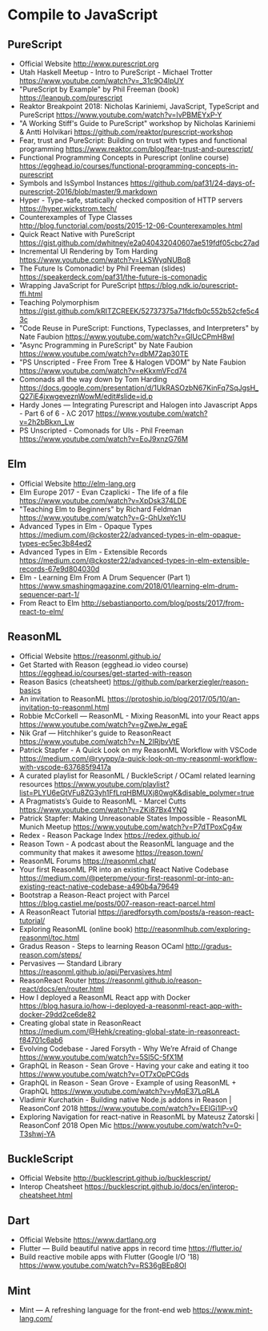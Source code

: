 # Compile to JavaScript

## PureScript

* Official Website
  http://www.purescript.org
* Utah Haskell Meetup - Intro to PureScript - Michael Trotter
  https://www.youtube.com/watch?v=_31c9O4lpUY
* "PureScript by Example" by Phil Freeman (book)
  https://leanpub.com/purescript
* Reaktor Breakpoint 2018: Nicholas Kariniemi, JavaScript, TypeScript and PureScript
  https://www.youtube.com/watch?v=IvPBMEYxP-Y
* "A Working Stiff's Guide to PureScript" workshop by Nicholas Kariniemi & Antti Holvikari
  https://github.com/reaktor/purescript-workshop
* Fear, trust and PureScript: Building on trust with types and functional programming
  https://www.reaktor.com/blog/fear-trust-and-purescript/
* Functional Programming Concepts in Purescript (online course)
  https://egghead.io/courses/functional-programming-concepts-in-purescript
* Symbols and IsSymbol Instances
  https://github.com/paf31/24-days-of-purescript-2016/blob/master/9.markdown
* Hyper - Type-safe, statically checked composition of HTTP servers
  https://hyper.wickstrom.tech/
* Counterexamples of Type Classes
  http://blog.functorial.com/posts/2015-12-06-Counterexamples.html
* Quick React Native with PureScript
  https://gist.github.com/dwhitney/e2a040432040607ae519fdf05cbc27ad
* Incremental UI Rendering by Tom Harding
  https://www.youtube.com/watch?v=LkSWyqNUBq8
* The Future Is Comonadic! by Phil Freeman (slides)
  https://speakerdeck.com/paf31/the-future-is-comonadic
* Wrapping JavaScript for PureScript
  https://blog.ndk.io/purescript-ffi.html
* Teaching Polymorphism 
  https://gist.github.com/kRITZCREEK/52737375a71fdcfb0c552b52cfe5c43c
* "Code Reuse in PureScript: Functions, Typeclasses, and Interpreters" by Nate Faubion
  https://www.youtube.com/watch?v=GlUcCPmH8wI
* "Async Programming in PureScript" by Nate Faubion
  https://www.youtube.com/watch?v=dbM72ap30TE
* "PS Unscripted - Free From Tree & Halogen VDOM" by Nate Faubion
  https://www.youtube.com/watch?v=eKkxmVFcd74
* Comonads all the way down by Tom Harding
  https://docs.google.com/presentation/d/1UkRASOzbN67KinFq7SqJgsH_Q27iE4jxwgeveznWowM/edit#slide=id.p
* Hardy Jones — Integrating Purescript and Halogen into Javascript Apps - Part 6 of 6 - λC 2017
  https://www.youtube.com/watch?v=2h2bBkxn_Lw
* PS Unscripted - Comonads for UIs - Phil Freeman
  https://www.youtube.com/watch?v=EoJ9xnzG76M

## Elm

* Official Website
  http://elm-lang.org
* Elm Europe 2017 - Evan Czaplicki - The life of a file
  https://www.youtube.com/watch?v=XpDsk374LDE
* "Teaching Elm to Beginners" by Richard Feldman
  https://www.youtube.com/watch?v=G-GhUxeYc1U
* Advanced Types in Elm - Opaque Types
  https://medium.com/@ckoster22/advanced-types-in-elm-opaque-types-ec5ec3b84ed2
* Advanced Types in Elm - Extensible Records
  https://medium.com/@ckoster22/advanced-types-in-elm-extensible-records-67e9d804030d
* Elm - Learning Elm From A Drum Sequencer (Part 1)
  https://www.smashingmagazine.com/2018/01/learning-elm-drum-sequencer-part-1/
* From React to Elm
  http://sebastianporto.com/blog/posts/2017/from-react-to-elm/

## ReasonML

* Official Website
  https://reasonml.github.io/
* Get Started with Reason (egghead.io video course)
  https://egghead.io/courses/get-started-with-reason
* Reason Basics (cheatsheet)
  https://github.com/parkerziegler/reason-basics
* An invitation to ReasonML
  https://protoship.io/blog/2017/05/10/an-invitation-to-reasonml.html
* Robbie McCorkell — ReasonML - Mixing ReasonML into your React apps
  https://www.youtube.com/watch?v=gZweJw_egaE
* Nik Graf — Hitchhiker's guide to ReasonReact
  https://www.youtube.com/watch?v=N_2IRjbvVtE
* Patrick Stapfer - A Quick Look on my ReasonML Workflow with VSCode
  https://medium.com/@ryyppy/a-quick-look-on-my-reasonml-workflow-with-vscode-637685f9417a
* A curated playlist for ReasonML / BuckleScript / OCaml related learning resources
  https://www.youtube.com/playlist?list=PLYU6eGtVFu8ZG3yh1FfLrqHBMUXj80wgK&disable_polymer=true
* A Pragmatists’s Guide to ReasonML - Marcel Cutts
  https://www.youtube.com/watch?v=ZKi87Bx4YNQ
* Patrick Stapfer: Making Unreasonable States Impossible - ReasonML Munich Meetup
  https://www.youtube.com/watch?v=P7dTPoxCg4w
* Redex - Reason Package Index
  https://redex.github.io/
* Reason Town - A podcast about the ReasonML language and the community that makes it awesome
  https://reason.town/
* ReasonML Forums
  https://reasonml.chat/
* Your first ReasonML PR into an existing React Native Codebase
  https://medium.com/@peterpme/your-first-reasonml-pr-into-an-existing-react-native-codebase-a490b4a79649
* Bootstrap a Reason-React project with Parcel
  https://blog.castiel.me/posts/007-reason-react-parcel.html
* A ReasonReact Tutorial
  https://jaredforsyth.com/posts/a-reason-react-tutorial/
* Exploring ReasonML (online book)
  http://reasonmlhub.com/exploring-reasonml/toc.html
* Gradus Reason - Steps to learning Reason OCaml
  http://gradus-reason.com/steps/
* Pervasives — Standard Library
  https://reasonml.github.io/api/Pervasives.html
* ReasonReact Router
  https://reasonml.github.io/reason-react/docs/en/router.html
* How I deployed a ReasonML React app with Docker
  https://blog.hasura.io/how-i-deployed-a-reasonml-react-app-with-docker-29dd2ce6de82
* Creating global state in ReasonReact
  https://medium.com/@Hehk/creating-global-state-in-reasonreact-f84701c6ab6
* Evolving Codebase - Jared Forsyth - Why We’re Afraid of Change 
  https://www.youtube.com/watch?v=5Sl5C-5fX1M
* GraphQL in Reason - Sean Grove - Having your cake and eating it too
  https://www.youtube.com/watch?v=OT7xOpPCGds
* GraphQL in Reason - Sean Grove - Example of using ReasonML + GraphQL
  https://www.youtube.com/watch?v=yMqE37LqRLA
* Vladimir Kurchatkin - Building native Node.js addons in Reason | ReasonConf 2018
  https://www.youtube.com/watch?v=EEIGi1lP-v0
* Exploring Navigation for react-native in ReasonML by Mateusz Zatorski | ReasonConf 2018 Open Mic
  https://www.youtube.com/watch?v=0-T3shwj-YA

## BuckleScript

* Official Website
  http://bucklescript.github.io/bucklescript/
* Interop Cheatsheet
  https://bucklescript.github.io/docs/en/interop-cheatsheet.html

## Dart

* Official Website
  https://www.dartlang.org
* Flutter — Build beautiful native apps in record time
  https://flutter.io/
* Build reactive mobile apps with Flutter (Google I/O '18)
  https://www.youtube.com/watch?v=RS36gBEp8OI
  
## Mint

* Mint — A refreshing language for the front-end web
  https://www.mint-lang.com/
